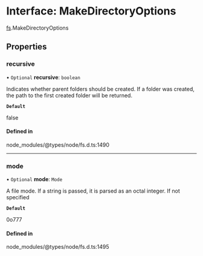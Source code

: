 # Interface: MakeDirectoryOptions

[fs](../modules/fs.md).MakeDirectoryOptions

## Properties

### recursive

• `Optional` **recursive**: `boolean`

Indicates whether parent folders should be created.
If a folder was created, the path to the first created folder will be returned.

**`Default`**

false

#### Defined in

node_modules/@types/node/fs.d.ts:1490

___

### mode

• `Optional` **mode**: `Mode`

A file mode. If a string is passed, it is parsed as an octal integer. If not specified

**`Default`**

0o777

#### Defined in

node_modules/@types/node/fs.d.ts:1495
